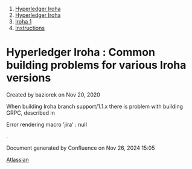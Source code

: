 1. [Hyperledger Iroha](index.html)
2. [Hyperledger Iroha](Hyperledger-Iroha_20873224.html)
3. [Iroha 1](Iroha-1_21015959.html)
4. [Instructions](Instructions_21015946.html)

# Hyperledger Iroha : Common building problems for various Iroha versions

Created by baziorek on Nov 20, 2020

When building Iroha branch support/1.1.x there is problem with building GRPC, described in

Error rendering macro 'jira' : null

.

Document generated by Confluence on Nov 26, 2024 15:05

[Atlassian](http://www.atlassian.com/)
